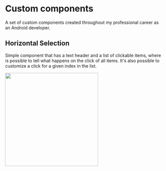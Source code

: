 # Custom components

A set of custom components created throughout my professional career as an Android developer.

## Horizontal Selection
Simple component that has a text header and a list of clickable items, where is possible to tell what happens on the click of all items. It's also possible to customize a click for a given index in the list. 

<img src="https://user-images.githubusercontent.com/41158713/79013590-80116080-7b3f-11ea-8a62-fe5ab8ce9c25.gif" width="300">

